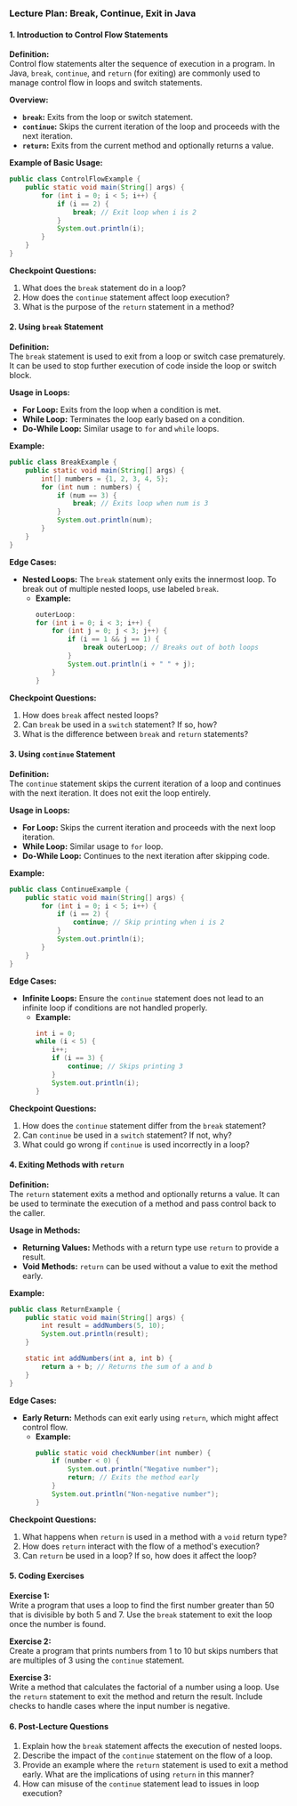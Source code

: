 ### **Lecture Plan: Break, Continue, Exit in Java**

#### **1. Introduction to Control Flow Statements**

**Definition:**  
Control flow statements alter the sequence of execution in a program. In Java, `break`, `continue`, and `return` (for exiting) are commonly used to manage control flow in loops and switch statements.

**Overview:**
- **`break`:** Exits from the loop or switch statement.
- **`continue`:** Skips the current iteration of the loop and proceeds with the next iteration.
- **`return`:** Exits from the current method and optionally returns a value.

**Example of Basic Usage:**
```java
public class ControlFlowExample {
    public static void main(String[] args) {
        for (int i = 0; i < 5; i++) {
            if (i == 2) {
                break; // Exit loop when i is 2
            }
            System.out.println(i);
        }
    }
}
```

**Checkpoint Questions:**
1. What does the `break` statement do in a loop?
2. How does the `continue` statement affect loop execution?
3. What is the purpose of the `return` statement in a method?

#### **2. Using `break` Statement**

**Definition:**  
The `break` statement is used to exit from a loop or switch case prematurely. It can be used to stop further execution of code inside the loop or switch block.

**Usage in Loops:**
- **For Loop:** Exits from the loop when a condition is met.
- **While Loop:** Terminates the loop early based on a condition.
- **Do-While Loop:** Similar usage to `for` and `while` loops.

**Example:**
```java
public class BreakExample {
    public static void main(String[] args) {
        int[] numbers = {1, 2, 3, 4, 5};
        for (int num : numbers) {
            if (num == 3) {
                break; // Exits loop when num is 3
            }
            System.out.println(num);
        }
    }
}
```

**Edge Cases:**
- **Nested Loops:** The `break` statement only exits the innermost loop. To break out of multiple nested loops, use labeled `break`.
  - **Example:**
    ```java
    outerLoop:
    for (int i = 0; i < 3; i++) {
        for (int j = 0; j < 3; j++) {
            if (i == 1 && j == 1) {
                break outerLoop; // Breaks out of both loops
            }
            System.out.println(i + " " + j);
        }
    }
    ```

**Checkpoint Questions:**
1. How does `break` affect nested loops?
2. Can `break` be used in a `switch` statement? If so, how?
3. What is the difference between `break` and `return` statements?

#### **3. Using `continue` Statement**

**Definition:**  
The `continue` statement skips the current iteration of a loop and continues with the next iteration. It does not exit the loop entirely.

**Usage in Loops:**
- **For Loop:** Skips the current iteration and proceeds with the next loop iteration.
- **While Loop:** Similar usage to `for` loop.
- **Do-While Loop:** Continues to the next iteration after skipping code.

**Example:**
```java
public class ContinueExample {
    public static void main(String[] args) {
        for (int i = 0; i < 5; i++) {
            if (i == 2) {
                continue; // Skip printing when i is 2
            }
            System.out.println(i);
        }
    }
}
```

**Edge Cases:**
- **Infinite Loops:** Ensure the `continue` statement does not lead to an infinite loop if conditions are not handled properly.
  - **Example:**
    ```java
    int i = 0;
    while (i < 5) {
        i++;
        if (i == 3) {
            continue; // Skips printing 3
        }
        System.out.println(i);
    }
    ```

**Checkpoint Questions:**
1. How does the `continue` statement differ from the `break` statement?
2. Can `continue` be used in a `switch` statement? If not, why?
3. What could go wrong if `continue` is used incorrectly in a loop?

#### **4. Exiting Methods with `return`**

**Definition:**  
The `return` statement exits a method and optionally returns a value. It can be used to terminate the execution of a method and pass control back to the caller.

**Usage in Methods:**
- **Returning Values:** Methods with a return type use `return` to provide a result.
- **Void Methods:** `return` can be used without a value to exit the method early.

**Example:**
```java
public class ReturnExample {
    public static void main(String[] args) {
        int result = addNumbers(5, 10);
        System.out.println(result);
    }

    static int addNumbers(int a, int b) {
        return a + b; // Returns the sum of a and b
    }
}
```

**Edge Cases:**
- **Early Return:** Methods can exit early using `return`, which might affect control flow.
  - **Example:**
    ```java
    public static void checkNumber(int number) {
        if (number < 0) {
            System.out.println("Negative number");
            return; // Exits the method early
        }
        System.out.println("Non-negative number");
    }
    ```

**Checkpoint Questions:**
1. What happens when `return` is used in a method with a `void` return type?
2. How does `return` interact with the flow of a method's execution?
3. Can `return` be used in a loop? If so, how does it affect the loop?

#### **5. Coding Exercises**

**Exercise 1:**  
Write a program that uses a loop to find the first number greater than 50 that is divisible by both 5 and 7. Use the `break` statement to exit the loop once the number is found.

**Exercise 2:**  
Create a program that prints numbers from 1 to 10 but skips numbers that are multiples of 3 using the `continue` statement.

**Exercise 3:**  
Write a method that calculates the factorial of a number using a loop. Use the `return` statement to exit the method and return the result. Include checks to handle cases where the input number is negative.

#### **6. Post-Lecture Questions**

1. Explain how the `break` statement affects the execution of nested loops.
2. Describe the impact of the `continue` statement on the flow of a loop.
3. Provide an example where the `return` statement is used to exit a method early. What are the implications of using `return` in this manner?
4. How can misuse of the `continue` statement lead to issues in loop execution?
